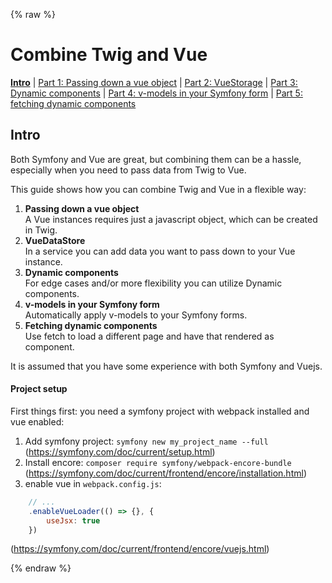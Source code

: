 {% raw %}
# Combine Twig and Vue

 **[Intro](guide-vue-twig.md)**
| [Part 1: Passing down a vue object](guide-vue-twig-part-1-object.md)
| [Part 2: VueStorage](guide-vue-twig-part-2-storage.md)
| [Part 3: Dynamic components](guide-vue-twig-part-3-dynamic-components.md)
| [Part 4: v-models in your Symfony form](guide-vue-twig-part-4-form.md)
| [Part 5: fetching dynamic components](guide-vue-twig-part-5-fetching-dynamic-components.md)

## Intro

Both Symfony and Vue are great, but combining them can be a hassle, especially when
you need to pass data from Twig to Vue. 

This guide shows how you can combine Twig and Vue in a flexible way:

1. **Passing down a vue object**  
A Vue instances requires just a javascript object, which can be created in Twig.
2. **VueDataStore**  
In a service you can add data you want to pass down to your Vue instance. 
3. **Dynamic components**  
For edge cases and/or more flexibility you can utilize Dynamic components.
4. **v-models in your Symfony form**  
Automatically apply v-models to your Symfony forms.
5. **Fetching dynamic components**  
Use fetch to load a different page and have that rendered as component.

It is assumed that you have some experience with both Symfony and Vuejs.

#### Project setup

First things first: you need a symfony project with webpack installed and vue enabled:

1.  Add symfony project: `symfony new my_project_name --full`  
(https://symfony.com/doc/current/setup.html)
2. Install encore: `composer require symfony/webpack-encore-bundle`
(https://symfony.com/doc/current/frontend/encore/installation.html)
3. enable vue in `webpack.config.js`:
```js
    // ...
    .enableVueLoader(() => {}, {
        useJsx: true
    })
```
(https://symfony.com/doc/current/frontend/encore/vuejs.html)

{% endraw %}